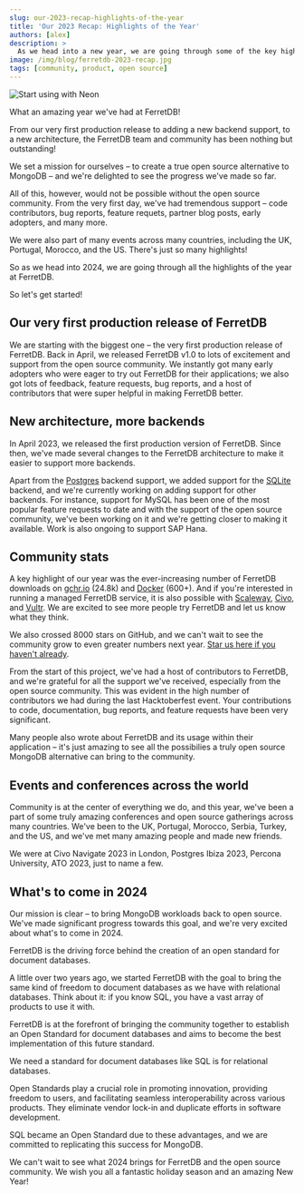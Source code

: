 ```yaml
---
slug: our-2023-recap-highlights-of-the-year
title: 'Our 2023 Recap: Highlights of the Year'
authors: [alex]
description: >
  As we head into a new year, we are going through some of the key highlights of 2023 at FerretDB.
image: /img/blog/ferretdb-2023-recap.jpg
tags: [community, product, open source]
---
```


![Start using with Neon](/img/blog/ferretdb-2023-recap.jpg)

<!--truncate-->

What an amazing year we've had at FerretDB!

From our very first production release to adding a new backend support, to a new architecture, the FerretDB team and community has been nothing but outstanding!

We set a mission for ourselves – to create a true open source alternative to MongoDB – and we're delighted to see the progress we've made so far.

All of this, however, would not be possible without the open source community.
From the very first day, we've had tremendous support – code contributors, bug reports, feature requets, partner blog posts, early adopters, and many more.

We were also part of many events across many countries, including the UK, Portugal, Morocco, and the US.
There's just so many highlights!

So as we head into 2024, we are going through all the highlights of the year at FerretDB.

So let's get started!

## Our very first production release of FerretDB

We are starting with the biggest one – the very first production release of FerretDB.
Back in April, we released FerretDB v1.0 to lots of excitement and support from the open source community.
We instantly got many early adopters who were eager to try out FerretDB for their applications; we also got lots of feedback, feature requests, bug reports, and a host of contributors that were super helpful in making FerretDB better.

## New architecture, more backends

In April 2023, we released the first production version of FerretDB.
Since then, we've made several changes to the FerretDB architecture to make it easier to support more backends.

Apart from the [Postgres](https://www.postgresql.org/) backend support, we added support for the [SQLite](https://www.sqlite.org/) backend, and we're currently working on adding support for other backends.
For instance, support for MySQL has been one of the most popular feature requests to date and with the support of the open source community, we've been working on it and we're getting closer to making it available.
Work is also ongoing to support SAP Hana.

## Community stats

A key highlight of our year was the ever-increasing number of FerretDB downloads on [gchr.io](https://github.com/FerretDB/FerretDB/pkgs/container/ferretdb) (24.8k) and [Docker](https://hub.docker.com/r/ferretdb/ferretdb/tags) (600+).
And if you're interested in running a managed FerretDB service, it is also possible with [Scaleway](https://www.scaleway.com/en/betas/#managed-document-database), [Civo](https://www.civo.com/marketplace/FerretDB), and [Vultr](https://www.vultr.com/docs/ferretdb-managed-database-guide/).
We are excited to see more people try FerretDB and let us know what they think.

We also crossed 8000 stars on GitHub, and we can't wait to see the community grow to even greater numbers next year.
[Star us here if you haven't already](https://www.github.com/ferretdb/ferretdb).

From the start of this project, we've had a host of contributors to FerretDB, and we're grateful for all the support we've received, especially from the open source community.
This was evident in the high number of contributors we had during the last Hacktoberfest event.
Your contributions to code, documentation, bug reports, and feature requests have been very significant.

Many people also wrote about FerretDB and its usage within their application – it's just amazing to see all the possibilies a truly open source MongoDB alternative can bring to the community.

## Events and conferences across the world

Community is at the center of everything we do, and this year, we've been a part of some truly amazing conferences and open source gatherings across many countries.
We've been to the UK, Portugal, Morocco, Serbia, Turkey, and the US, and we've met many amazing people and made new friends.

We were at Civo Navigate 2023 in London, Postgres Ibiza 2023, Percona University, ATO 2023, just to name a few.

## What's to come in 2024

Our mission is clear – to bring MongoDB workloads back to open source.
We've made significant progress towards this goal, and we're very excited about what's to come in 2024.

FerretDB is the driving force behind the creation of an open standard for document databases.

A little over two years ago, we started FerretDB with the goal to bring the same kind of freedom to document databases as we have with relational databases.
Think about it: if you know SQL, you have a vast array of products to use it with.

FerretDB is at the forefront of bringing the community together to establish an Open Standard for document databases and aims to become the best implementation of this future standard.

We need a standard for document databases like SQL is for relational databases.

Open Standards play a crucial role in promoting innovation, providing freedom to users, and facilitating seamless interoperability across various products.
They eliminate vendor lock-in and duplicate efforts in software development.

SQL became an Open Standard due to these advantages, and we are committed to replicating this success for MongoDB.

We can't wait to see what 2024 brings for FerretDB and the open source community.
We wish you all a fantastic holiday season and an amazing New Year!
